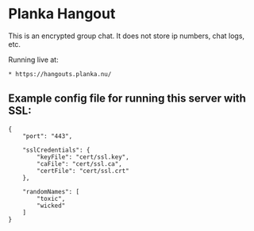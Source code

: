 Planka Hangout
==============

This is an encrypted group chat. It does not store ip numbers, chat logs, etc.

Running live at:

	* https://hangouts.planka.nu/


Example config file for running this server with SSL:
-----------------------------------------------------

	{
		"port": "443",

		"sslCredentials": {
			"keyFile": "cert/ssl.key",
			"caFile": "cert/ssl.ca",
			"certFile": "cert/ssl.crt"
		},

		"randomNames": [
			"toxic",
			"wicked"
		]
	}

